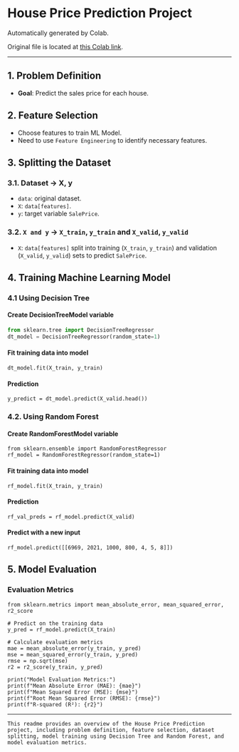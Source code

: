 # House Price Prediction Project

Automatically generated by Colab.

Original file is located at [this Colab link](https://colab.research.google.com/drive/1Tm4PDXHjL8QDmJFLq_miJMMMklQ8NVzh).

---

## 1. Problem Definition

* **Goal**: Predict the sales price for each house.

## 2. Feature Selection

* Choose features to train ML Model.
* Need to use `Feature Engineering` to identify necessary features.

## 3. Splitting the Dataset

### 3.1. Dataset -> X, y

* `data`: original dataset.
* `X`: `data[features]`.
* `y`: target variable `SalePrice`.

### 3.2. `X and y` -> `X_train`, `y_train` and `X_valid`, `y_valid`

* `X`: `data[features]` split into training (`X_train`, `y_train`) and validation (`X_valid`, `y_valid`) sets to predict `SalePrice`.

## 4. Training Machine Learning Model

### 4.1 Using Decision Tree

#### Create DecisionTreeModel variable

```python
from sklearn.tree import DecisionTreeRegressor
dt_model = DecisionTreeRegressor(random_state=1)
``` 

#### Fit training data into model

```
dt_model.fit(X_train, y_train)
```

#### Prediction

```commandline
y_predict = dt_model.predict(X_valid.head())
```

### 4.2. Using Random Forest
#### Create RandomForestModel variable
```commandline
from sklearn.ensemble import RandomForestRegressor
rf_model = RandomForestRegressor(random_state=1)
```

#### Fit training data into model
```commandline
rf_model.fit(X_train, y_train)
```

#### Prediction
```commandline
rf_val_preds = rf_model.predict(X_valid)
```

#### Predict with a new input
```commandline
rf_model.predict([[6969, 2021, 1000, 800, 4, 5, 8]])
```

## 5. Model Evaluation
### Evaluation Metrics
```commandline
from sklearn.metrics import mean_absolute_error, mean_squared_error, r2_score

# Predict on the training data
y_pred = rf_model.predict(X_train)

# Calculate evaluation metrics
mae = mean_absolute_error(y_train, y_pred)
mse = mean_squared_error(y_train, y_pred)
rmse = np.sqrt(mse)
r2 = r2_score(y_train, y_pred)

print("Model Evaluation Metrics:")
print(f"Mean Absolute Error (MAE): {mae}")
print(f"Mean Squared Error (MSE): {mse}")
print(f"Root Mean Squared Error (RMSE): {rmse}")
print(f"R-squared (R²): {r2}")
```
<hr>

```commandline
This readme provides an overview of the House Price Prediction project, including problem definition, feature selection, dataset splitting, model training using Decision Tree and Random Forest, and model evaluation metrics.
```

